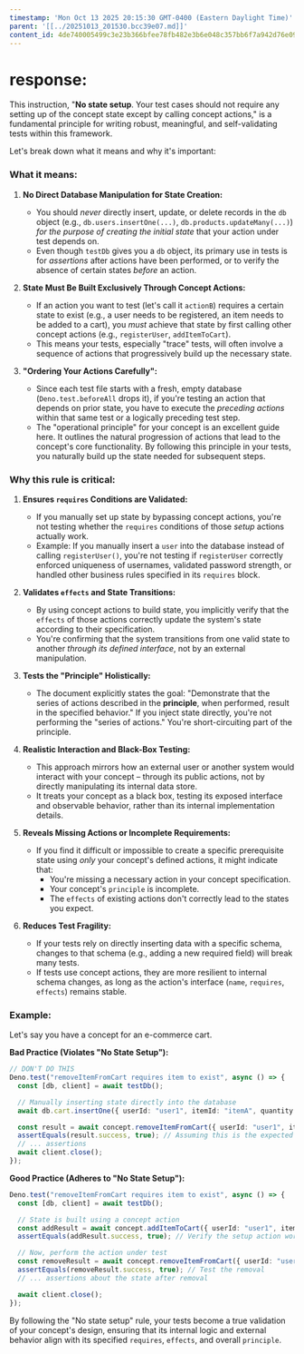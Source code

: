 ```yaml
---
timestamp: 'Mon Oct 13 2025 20:15:30 GMT-0400 (Eastern Daylight Time)'
parent: '[[../20251013_201530.bcc39e07.md]]'
content_id: 4de740005499c3e23b366bfee78fb482e3b6e048c357bb6f7a942d76e099fa60
---
```


# response:

This instruction, "**No state setup**. Your test cases should not require any setting up of the concept state except by calling concept actions," is a fundamental principle for writing robust, meaningful, and self-validating tests within this framework.

Let's break down what it means and why it's important:

### What it means:

1. **No Direct Database Manipulation for State Creation:**
   * You should *never* directly insert, update, or delete records in the `db` object (e.g., `db.users.insertOne(...)`, `db.products.updateMany(...)`) *for the purpose of creating the initial state* that your action under test depends on.
   * Even though `testDb` gives you a `db` object, its primary use in tests is for *assertions* after actions have been performed, or to verify the absence of certain states *before* an action.

2. **State Must Be Built Exclusively Through Concept Actions:**
   * If an action you want to test (let's call it `actionB`) requires a certain state to exist (e.g., a user needs to be registered, an item needs to be added to a cart), you *must* achieve that state by first calling other concept actions (e.g., `registerUser`, `addItemToCart`).
   * This means your tests, especially "trace" tests, will often involve a sequence of actions that progressively build up the necessary state.

3. **"Ordering Your Actions Carefully":**
   * Since each test file starts with a fresh, empty database (`Deno.test.beforeAll` drops it), if you're testing an action that depends on prior state, you have to execute the *preceding actions* within that same test or a logically preceding test step.
   * The "operational principle" for your concept is an excellent guide here. It outlines the natural progression of actions that lead to the concept's core functionality. By following this principle in your tests, you naturally build up the state needed for subsequent steps.

### Why this rule is critical:

1. **Ensures `requires` Conditions are Validated:**
   * If you manually set up state by bypassing concept actions, you're not testing whether the `requires` conditions of those *setup* actions actually work.
   * Example: If you manually insert a `user` into the database instead of calling `registerUser()`, you're not testing if `registerUser` correctly enforced uniqueness of usernames, validated password strength, or handled other business rules specified in its `requires` block.

2. **Validates `effects` and State Transitions:**
   * By using concept actions to build state, you implicitly verify that the `effects` of those actions correctly update the system's state according to their specification.
   * You're confirming that the system transitions from one valid state to another *through its defined interface*, not by an external manipulation.

3. **Tests the "Principle" Holistically:**
   * The document explicitly states the goal: "Demonstrate that the series of actions described in the **principle**, when performed, result in the specified behavior." If you inject state directly, you're not performing the "series of actions." You're short-circuiting part of the principle.

4. **Realistic Interaction and Black-Box Testing:**
   * This approach mirrors how an external user or another system would interact with your concept – through its public actions, not by directly manipulating its internal data store.
   * It treats your concept as a black box, testing its exposed interface and observable behavior, rather than its internal implementation details.

5. **Reveals Missing Actions or Incomplete Requirements:**
   * If you find it difficult or impossible to create a specific prerequisite state using *only* your concept's defined actions, it might indicate that:
     * You're missing a necessary action in your concept specification.
     * Your concept's `principle` is incomplete.
     * The `effects` of existing actions don't correctly lead to the states you expect.

6. **Reduces Test Fragility:**
   * If your tests rely on directly inserting data with a specific schema, changes to that schema (e.g., adding a new required field) will break many tests.
   * If tests use concept actions, they are more resilient to internal schema changes, as long as the action's interface (`name`, `requires`, `effects`) remains stable.

### Example:

Let's say you have a concept for an e-commerce cart.

**Bad Practice (Violates "No State Setup"):**

```typescript
// DON'T DO THIS
Deno.test("removeItemFromCart requires item to exist", async () => {
  const [db, client] = await testDb();

  // Manually inserting state directly into the database
  await db.cart.insertOne({ userId: "user1", itemId: "itemA", quantity: 1 });

  const result = await concept.removeItemFromCart({ userId: "user1", itemId: "itemA" });
  assertEquals(result.success, true); // Assuming this is the expected outcome
  // ... assertions
  await client.close();
});
```

**Good Practice (Adheres to "No State Setup"):**

```typescript
Deno.test("removeItemFromCart requires item to exist", async () => {
  const [db, client] = await testDb();

  // State is built using a concept action
  const addResult = await concept.addItemToCart({ userId: "user1", itemId: "itemA", quantity: 1 });
  assertEquals(addResult.success, true); // Verify the setup action worked

  // Now, perform the action under test
  const removeResult = await concept.removeItemFromCart({ userId: "user1", itemId: "itemA" });
  assertEquals(removeResult.success, true); // Test the removal
  // ... assertions about the state after removal

  await client.close();
});
```

By following the "No state setup" rule, your tests become a true validation of your concept's design, ensuring that its internal logic and external behavior align with its specified `requires`, `effects`, and overall `principle`.
